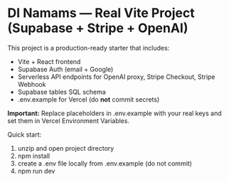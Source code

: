 # DI Namams — Real Vite Project (Supabase + Stripe + OpenAI)

This project is a production-ready starter that includes:
- Vite + React frontend
- Supabase Auth (email + Google)
- Serverless API endpoints for OpenAI proxy, Stripe Checkout, Stripe Webhook
- Supabase tables SQL schema
- .env.example for Vercel (do **not** commit secrets)

**Important:** Replace placeholders in .env.example with your real keys and set them in Vercel Environment Variables.

Quick start:
1. unzip and open project directory
2. npm install
3. create a .env file locally from .env.example (do not commit)
4. npm run dev
